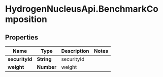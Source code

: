 # HydrogenNucleusApi.BenchmarkComposition

## Properties
Name | Type | Description | Notes
------------ | ------------- | ------------- | -------------
**securityId** | **String** | securityId | 
**weight** | **Number** | weight | 


